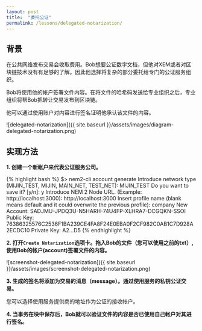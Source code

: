 ```yaml
---
layout: post
title:  "委托公证"
permalink: /lessons/delegated-notarization/
---
```


## 背景

在公共网络发布交易会收取费用。Bob想要公证数字文档，但他对XEM或者对区块链技术没有有足够的了解。因此他选择将复杂的部分委托给专门的公证服务组织。

Bob将使用他的帐户签署文件内容。在将文件的哈希码发送给专业组织之后，专业组织将帮Bob把转让交易发布到区块链。

他可以通过使用账户对内容进行签名证明他承认该文件的内容。

![delegated-notarization]({{ site.baseurl }}/assets/images/diagram-delegated-notarization.png)

## 实现方法

<strong class='tit'>1\. 创建一个新帐户来代表公证服务公司。</strong>

{% highlight bash %}
$> nem2-cli account generate
Introduce network type (MIJIN_TEST, MIJIN, MAIN_NET, TEST_NET): MIJIN_TEST
Do you want to save it? [y/n]: y
Introduce NEM 2 Node URL. (Example: http://localhost:3000): http://localhost:3000
Insert profile name (blank means default and it could overwrite the previous profile): company
New Account:    SADJMU-JPDQ3U-N5HARH-74U4FP-XLHRA7-DCGQKN-SSOI
Public Key:     76386325576C2536F1BA239CE4FA8F24E0EBA0F2CF982C0AB1C7D928A2ECDC10
Private Key:    A2...D5
{% endhighlight %}

<strong class='tit'>2\. 打开``Create Notarization``选项卡。拖入Bob的文件（您可以使用之前的txt）,使用Bob的帐户(account)签署文件的内容。</strong>

![screenshot-delegated-notarization]({{ site.baseurl }}/assets/images/screenshot-delegated-notarization.png)

<strong class='tit'>3\. 生成的签名将添加为交易的消息（message）。通过使用服务的私钥公证交易。</strong>

您可以选择使用服务提供商的地址作为公证的接收帐户。


<strong class='tit'>4\. 当事务在块中保存后，Bob就可以验证文件的内容是否已使用自己帐户对其进行签名。</strong>
